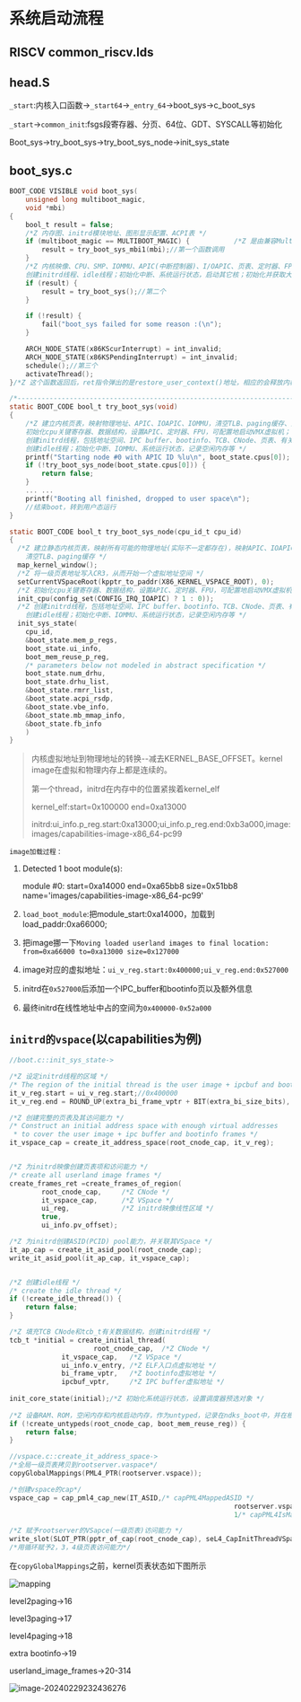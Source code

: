 # 系统启动流程

## RISCV common_riscv.lds







## head.S

`_start`:内核入口函数->`_start64`->`_entry_64`->boot_sys->c_boot_sys

`_start`->`common_init`:fsgs段寄存器、分页、64位、GDT、SYSCALL等初始化

Boot_sys->try_boot_sys->try_boot_sys_node->init_sys_state

## boot_sys.c

```c
BOOT_CODE VISIBLE void boot_sys(
    unsigned long multiboot_magic,
    void *mbi)
{
    bool_t result = false;
    /*Z 内存图、initrd模块地址、图形显示配置、ACPI表 */
    if (multiboot_magic == MULTIBOOT_MAGIC) {           /*Z 是由兼容Multiboot规范的引导程序加载的 */
        result = try_boot_sys_mbi1(mbi);//第一个函数调用
    } 
    /*Z 内核映像、CPU、SMP、IOMMU、APIC(中断控制器)、I/OAPIC、页表、定时器、FPU，可配置地启动VMX虚拟机；
    创建initrd线程、idle线程；初始化中断、系统运行状态，启动其它核；初始化并获取大内核锁； */
    if (result) {
        result = try_boot_sys();//第二个
    }

    if (!result) {
        fail("boot_sys failed for some reason :(\n");
    }

    ARCH_NODE_STATE(x86KScurInterrupt) = int_invalid;
    ARCH_NODE_STATE(x86KSPendingInterrupt) = int_invalid;
    schedule();//第三个
    activateThread();
}/*Z 这个函数返回后，ret指令弹出的是restore_user_context()地址，相应的会释放内核锁 */

/*------------------------------------------------------------------------------------------------------------*/
static BOOT_CODE bool_t try_boot_sys(void)
{
    /*Z 建立内核页表，映射物理地址、APIC、IOAPIC、IOMMU，清空TLB、paging缓存、内核滑动窗口等；
    初始化cpu关键寄存器、数据结构，设置APIC、定时器、FPU，可配置地启动VMX虚拟机；
    创建initrd线程，包括地址空间、IPC buffer、bootinfo、TCB、CNode、页表、有关能力等；
    创建idle线程；初始化中断、IOMMU、系统运行状态，记录空闲内存等 */
    printf("Starting node #0 with APIC ID %lu\n", boot_state.cpus[0]);
    if (!try_boot_sys_node(boot_state.cpus[0])) {
        return false;
    }  
  	... ...
  	printf("Booting all finished, dropped to user space\n");
    //结束boot，转到用户态运行
}

static BOOT_CODE bool_t try_boot_sys_node(cpu_id_t cpu_id)
{
  /*Z 建立静态内核页表，映射所有可能的物理地址(实际不一定都存在)，映射APIC、IOAPIC、IOMMU设备内存，
	清空TLB、paging缓存 */
  map_kernel_window();
  /*Z 将一级页表地址写入CR3，从而开始一个虚拟地址空间 */
  setCurrentVSpaceRoot(kpptr_to_paddr(X86_KERNEL_VSPACE_ROOT), 0);
  /*Z 初始化cpu关键寄存器、数据结构，设置APIC、定时器、FPU，可配置地启动VMX虚拟机 */
  init_cpu(config_set(CONFIG_IRQ_IOAPIC) ? 1 : 0));
  /*Z 创建initrd线程，包括地址空间、IPC buffer、bootinfo、TCB、CNode、页表、有关能力等；
	创建idle线程；初始化中断、IOMMU、系统运行状态，记录空闲内存等 */
  init_sys_state(
    cpu_id,
    &boot_state.mem_p_regs,
    boot_state.ui_info,
    boot_mem_reuse_p_reg,
    /* parameters below not modeled in abstract specification */
    boot_state.num_drhu,
    boot_state.drhu_list,
    &boot_state.rmrr_list,
    &boot_state.acpi_rsdp,
    &boot_state.vbe_info,
    &boot_state.mb_mmap_info,
    &boot_state.fb_info
    )
}
```

>  内核虚拟地址到物理地址的转换--减去KERNEL_BASE_OFFSET。kernel image在虚拟和物理内存上都是连续的。
>
>  第一个thread，initrd在内存中的位置紧挨着kernel_elf
>
>  kernel_elf:start=0x100000 end=0xa13000 
>
>  initrd:ui_info.p_reg.start:0xa13000;ui_info.p_reg.end:0xb3a000,image:images/capabilities-image-x86_64-pc99

`image加载过程：`

1. Detected 1 boot module(s):

   module #0: start=0xa14000 end=0xa65bb8 size=0x51bb8 name='images/capabilities-image-x86_64-pc99'

2. `load_boot_module`:把module_start:0xa14000，加载到load_paddr:0xa66000;

3. 把image挪一下`Moving loaded userland images to final location: from=0xa66000 to=0xa13000 size=0x127000`

4. image对应的虚拟地址：`ui_v_reg.start:0x400000;ui_v_reg.end:0x527000`

5. initrd在`0x527000`后添加一个IPC_buffer和bootinfo页以及额外信息

6. 最终initrd在线性地址中占的空间为`0x400000-0x52a000`

## `initrd的vspace`(以capabilities为例)

```c
//boot.c::init_sys_state->

/*Z 设定initrd线程的区域 */
/* The region of the initial thread is the user image + ipcbuf and boot info */
it_v_reg.start = ui_v_reg.start;//0x400000
it_v_reg.end = ROUND_UP(extra_bi_frame_vptr + BIT(extra_bi_size_bits), PAGE_BITS);//0x52a000

/*Z 创建完整的页表及其访问能力 */
/* Construct an initial address space with enough virtual addresses
 * to cover the user image + ipc buffer and bootinfo frames */
it_vspace_cap = create_it_address_space(root_cnode_cap, it_v_reg);


/*Z 为initrd映像创建页表项和访问能力 */
/* create all userland image frames */
create_frames_ret =create_frames_of_region(
        root_cnode_cap,     /*Z CNode */
        it_vspace_cap,      /*Z VSpace */
        ui_reg,             /*Z initrd映像线性区域 */
        true,
        ui_info.pv_offset);

/*Z 为initrd创建ASID(PCID) pool能力，并关联其VSpace */
it_ap_cap = create_it_asid_pool(root_cnode_cap);
write_it_asid_pool(it_ap_cap, it_vspace_cap);


/*Z 创建idle线程 */
/* create the idle thread */
if (!create_idle_thread()) {
    return false;
}

/*Z 填充TCB CNode和tcb_t有关数据结构，创建initrd线程 */
tcb_t *initial = create_initial_thread(
  					 root_cnode_cap,  /*Z CNode */
             it_vspace_cap,   /*Z VSpace */
             ui_info.v_entry, /*Z ELF入口点虚拟地址 */
             bi_frame_vptr,   /*Z bootinfo虚拟地址 */
             ipcbuf_vptr,     /*Z IPC buffer虚拟地址 */
  
init_core_state(initial);/*Z 初始化系统运行状态，设置调度器预选对象 */
  
/*Z 设备RAM、ROM，空闲内存和内核启动内存，作为untyped，记录在ndks_boot中，并在根CNode中创建相应的能力 */
if (!create_untypeds(root_cnode_cap, boot_mem_reuse_reg)) {
    return false;
}
```

```c
//vspace.c::create_it_address_space->
/*全局一级页表拷贝到rootserver.vaspace*/
copyGlobalMappings(PML4_PTR(rootserver.vspace));

/*创建vspace的cap*/
vspace_cap = cap_pml4_cap_new(IT_ASID,/* capPML4MappedASID */
   														rootserver.vspace,/* capPML4BasePtr   *///一级页表基地址
   														1/* capPML4IsMapped   */);

/*Z 赋予rootserver的VSapce(一级页表)访问能力 */
write_slot(SLOT_PTR(pptr_of_cap(root_cnode_cap), seL4_CapInitThreadVSpace), vspace_cap);
/*用循环赋予2，3，4级页表访问能力*/

```

在`copyGlobalMappings`之前，kernel页表状态如下图所示

![mapping](../assets\mapping.png)

level2paging->16

level3paging->17

level4paging->18

extra bootinfo->19

userland_image_frames->20-314

![image-20240229232436276](../assets\image-20240229232436276.png)